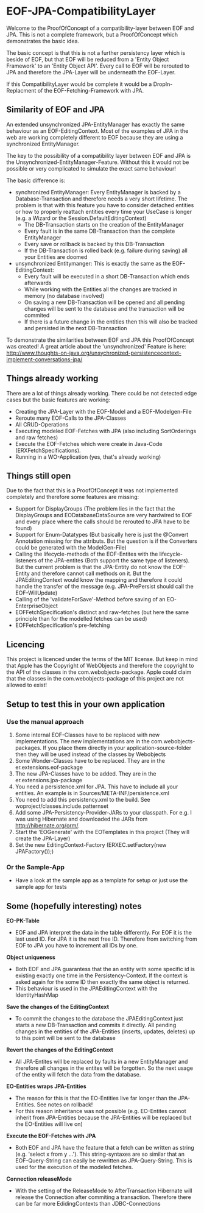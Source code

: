 # EOF-JPA-CompatibilityLayer

Welcome to the ProofOfConcept of a compatibility-layer between EOF and JPA. This is not a complete framework, but a ProofOfConcept which demonstrates the basic idea.

The basic concept is that this is not a further persistency layer which is beside of EOF, but that EOF will be reduced from a 'Entity Object Framework' to an 'Entity Object API'. Every call to EOF will be rerouted to JPA and therefore the JPA-Layer will be underneath the EOF-Layer.

If this CompatibilityLayer would be complete it would be a DropIn-Replacment of the EOF-Fetching-Framework with JPA. 

## Similarity of EOF and JPA

An extended unsynchronized JPA-EntityManager has exactly the same behaviour as an EOF-EditingContext. Most of the examples of JPA in the web are working completely different to EOF because they are using a synchronized EntityManager.

The key to the possibility of a compatibility layer between EOF and JPA is the Unsynchronized-EntityManager-Feature. Without this it would not be possible or very complicated to simulate the exact same behaviour!

The basic difference is:
* synchronized EntityManager: Every EntityManager is backed by a Database-Transaction and therefore needs a very short lifetime. The problem is that with this feature you have to consider detached entities or how to properly reattach entities every time your UseCase is longer (e.g. a Wizard or the Session.DefaultEditingContext)
    * The DB-Transaction starts on the creation of the EntityManager
    * Every fault is in the same DB-Transaction than the complete EntityManager
    * Every save or rollback is backed by this DB-Transaction
    * If the DB-Transaction is rolled back (e.g. failure during saving) all your Entities are doomed
* unsynchronized Entitymanger: This is exactly the same as the EOF-EditingContext:
    * Every fault will be executed in a short DB-Transaction which ends afterwards
    * While working with the Entities all the changes are tracked in memory (no database involved)
    * On saving a new DB-Transaction will be opened and all pending changes will be sent to the database and the transaction will be commited
    * If there is a future change in the entities then this will also be tracked and persisted in the next DB-Transaction

To demonstrate the similarities between EOF and JPA this ProofOfConcept was created!
A great article about the 'unsynchronized' Feature is here: http://www.thoughts-on-java.org/unsychronized-persistencecontext-implement-conversations-jpa/

## Things already working

There are a lot of things already working. There could be not detected edge cases but the basic features are working:
* Creating the JPA-Layer with the EOF-Model and a EOF-Modelgen-File
* Reroute many EOF-Calls to the JPA-Classes
* All CRUD-Operations
* Executing modeled EOF-Fetches with JPA (also including SortOrderings and raw fetches)
* Execute the EOF-Fetches which were create in Java-Code (ERXFetchSpecifications).
* Running in a WO-Application (yes, that's already working)

## Things still open

Due to the fact that this is a ProofOfConcept it was not implemented completely and therefore some features are missing:
* Support for DisplayGroups (The problem lies in the fact that the DisplayGroups and EODatabaseDataSource are very hardwired to EOF and every place where the calls should be rerouted to JPA have to be found)
* Support for Enum-Datatypes (But basically here is just the @Convert Annotation missing for the attributs. But the question is if the Converters could be generated with the ModelGen-File)
* Calling the lifecycle-methods of the EOF-Entites with the lifecycle-listeners of the JPA-entites (Both support the same type of listeners). But the current problem is that the JPA-Entity do not know the EOF-Entity and therefore cannot call methods on it. But the JPAEditingContext would know the mapping and therefore it could handle the transfer of the message (e.g. JPA-PrePersist should call the EOF-WillUpdate)
* Calling of the 'validateForSave'-Method before saving of an EO-EnterpriseObject
* EOFFetchSpecification's distinct and raw-fetches (but here the same principle than for the modelled fetches can be used)
* EOFFetchSpecification's pre-fetching

## Licencing

This project is licenced under the terms of the MIT license.
But keep in mind that Apple has the Copyright of WebObjects and therefore the copyright to the API of the classes in the com.webobjects-package. Apple could claim that the classes in the com.webobjects-package of this project are not allowed to exist!

## Setup to test this in your own application
### Use the manual approach
1. Some internal EOF-Classes have to be replaced with new implementations. The new implementations are in the com.webobjects-packages. If you place them directly in your application-source-folder then they will be used instead of the classes by Webobjects
2. Some Wonder-Classes have to be replaced. They are in the er.extensions.eof-package
3. The new JPA-Classes have to be added. They are in the er.extensions.jpa-package
4. You need a persistence.xml for JPA. This have to include all your entities. An example is in Sources/META-INF/persistence.xml
5. You need to add this persistency.xml to the build. See woproject/classes.include.patternset
6. Add some JPA-Persistency-Provider-JARs to your classpath. For e.g. I was using Hibernate and downloaded the JARs from http://hibernate.org/orm/. 
7. Start the 'EOGenerate' with the EOTemplates in this project (They will create the JPA-Layer)
8. Set the new EditingContext-Factory (ERXEC.setFactory(new JPAFactory());)

### Or the Sample-App
* Have a look at the sample app as a template for setup or just use the sample app for tests

## Some (hopefully interesting) notes
**EO-PK-Table**
* EOF and JPA interpret the data in the table differently. For EOF it is the last used ID. For JPA it is the next free ID. Therefore from switching from EOF to JPA you have to increment all IDs by one.

**Object uniqueness**
* Both EOF and JPA guarantess that the an entity with some specific id is existing exactly one time in the Persistency-Context. If the context is asked again for the some ID then exactly the same object is returned.
* This behaviour is used in the JPAEditingContext with the IdentityHashMap

**Save the changes of the EditingContext**
* To commit the changes to the database the JPAEditingContext just starts a new DB-Transaction and commits it directly. All pending changes in the entities of the JPA-Entities (inserts, updates, deletes) up to this point will be sent to the database

**Revert the changes of the EditingContext**
* All JPA-Entites will be replaced by faults in a new EntityManager and therefore all changes in the entites will be forgotten. So the next usage of the entity will fetch the data from the database.

**EO-Entities wraps JPA-Entities**
* The reason for this is that the EO-Entities live far longer than the JPA-Entities. See notes on rollback!
* For this reason inheritance was not possible (e.g. EO-Entites cannot inherit from JPA-Entities because the JPA-Entities will be replaced but the EO-Entities will live on)

**Execute the EOF-Fetches with JPA**
* Both EOF and JPA have the feature that a fetch can be written as string (e.g. 'select x from y ...'). This string-syntaxes are so similar that an EOF-Query-String can easily be rewritten as JPA-Query-String. This is used for the execution of the modeled fetches.

**Connection releaseMode**
* With the setting of the ReleaseMode to AfterTransaction Hibernate will release the Connection after commiting a transaction. Therefore there can be far more EdidingContexts than JDBC-Connections
